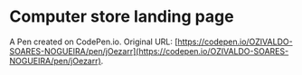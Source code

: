 # Computer store landing page

A Pen created on CodePen.io. Original URL: [https://codepen.io/OZIVALDO-SOARES-NOGUEIRA/pen/jOezarr](https://codepen.io/OZIVALDO-SOARES-NOGUEIRA/pen/jOezarr).

